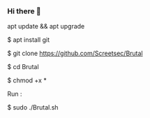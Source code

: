 ### Hi there 👋

<!--
**Fa727/fa727** is a ✨ _special_ ✨ repository because its `README.md` (this file) appears on your GitHub profil
- 🌱 I’m currently learning ...
- 👯 I’m looking to collaborate on ...
- 🤔 I’m looking for help with ...
- 💬 Ask me about ...
- 📫 How to reach me: ...
- 😄 Pronouns: ...
- ⚡ Fun fact: ...
-->
apt update && apt upgrade

$ apt install git 

$ git clone https://github.com/Screetsec/Brutal

$ cd Brutal

$ chmod +x *

Run :

$ sudo ./Brutal.sh
